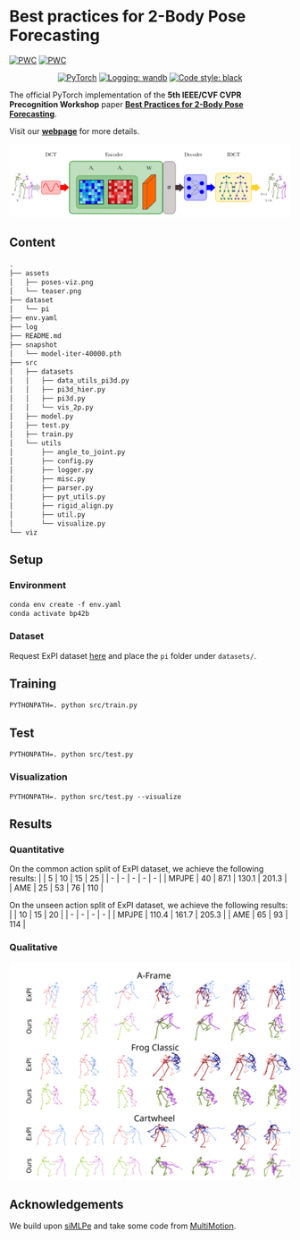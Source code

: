 # Best practices for 2-Body Pose Forecasting

[![PWC](https://img.shields.io/endpoint.svg?url=https://paperswithcode.com/badge/best-practices-for-2-body-pose-forecasting/multi-person-pose-forecasting-on-expi-common)](https://paperswithcode.com/sota/multi-person-pose-forecasting-on-expi-common?p=best-practices-for-2-body-pose-forecasting)
[![PWC](https://img.shields.io/endpoint.svg?url=https://paperswithcode.com/badge/best-practices-for-2-body-pose-forecasting/multi-person-pose-forecasting-on-expi-unseen)](https://paperswithcode.com/sota/multi-person-pose-forecasting-on-expi-unseen?p=best-practices-for-2-body-pose-forecasting)

<p align="center">
    <a href="https://pytorch.org/get-started/locally/"><img alt="PyTorch" src="https://img.shields.io/badge/-PyTorch-red?logo=pytorch&labelColor=gray"></a>
    <a href="https://wandb.ai/site"><img alt="Logging: wandb" src="https://img.shields.io/badge/logging-wandb-yellow"></a>
    <a href="https://black.readthedocs.io/en/stable/"><img alt="Code style: black" src="https://img.shields.io/badge/code%20style-black-000000.svg"></a>
</p>

The official PyTorch implementation of the **5th IEEE/CVF CVPR Precognition Workshop** paper [**Best Practices for 2-Body Pose Forecasting**](https://arxiv.org/abs/2304.05758).

Visit our [**webpage**](https://www.pinlab.org/bestpractices2body) for more details.

![teaser](assets/teaser.png)

## Content
```
.
├── assets
│   ├── poses-viz.png
│   └── teaser.png
├── dataset
│   └── pi
├── env.yaml
├── log
├── README.md
├── snapshot
│   └── model-iter-40000.pth
├── src
│   ├── datasets
│   │   ├── data_utils_pi3d.py
│   │   ├── pi3d_hier.py
│   │   ├── pi3d.py
│   │   └── vis_2p.py
│   ├── model.py
│   ├── test.py
│   ├── train.py
│   └── utils
│       ├── angle_to_joint.py
│       ├── config.py
│       ├── logger.py
│       ├── misc.py
│       ├── parser.py
│       ├── pyt_utils.py
│       ├── rigid_align.py
│       ├── util.py
│       └── visualize.py
└── viz
```
## Setup
### Environment
```
conda env create -f env.yaml
conda activate bp42b
```

### Dataset
Request ExPI dataset [here](https://team.inria.fr/robotlearn/multi-person-extreme-motion-prediction/) and place the `pi` folder under `datasets/`.

## Training
```
PYTHONPATH=. python src/train.py
```

## Test
```
PYTHONPATH=. python src/test.py
```

### Visualization
```
PYTHONPATH=. python src/test.py --visualize
```
## Results
### Quantitative
On the common action split of ExPI dataset, we achieve the following results:
|       |   5   |   10  |   15  |   25  |
|   -   |   -   |   -   |   -   |   -   |
| MPJPE |   40  |  87.1 | 130.1 | 201.3 |
| AME   |   25  |  53   |  76   | 110   |

On the unseen action split of ExPI dataset, we achieve the following results:
|       |   10  |   15  |   20  |
|   -   |   -   |   -   |   -   |
| MPJPE | 110.4 | 161.7 | 205.3 |
| AME   |   65  |  93   | 114   |

### Qualitative
![results](assets/poses-viz.png)

## Acknowledgements
We build upon [siMLPe](https://github.com/dulucas/siMLPe) and take some code from [MultiMotion](https://github.com/GUO-W/MultiMotion).
